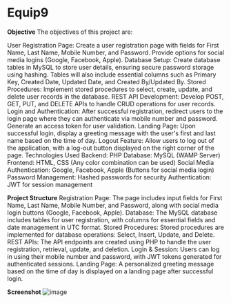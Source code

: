# Equip9
**Objective**
The objectives of this project are:

User Registration Page: Create a user registration page with fields for First Name, Last Name, Mobile Number, and Password. Provide options for social media logins (Google, Facebook, Apple).
Database Setup: Create database tables in MySQL to store user details, ensuring secure password storage using hashing. Tables will also include essential columns such as Primary Key, Created Date, Updated Date, and Created By/Updated By.
Stored Procedures: Implement stored procedures to select, create, update, and delete user records in the database.
REST API Development: Develop POST, GET, PUT, and DELETE APIs to handle CRUD operations for user records.
Login and Authentication: After successful registration, redirect users to the login page where they can authenticate via mobile number and password. Generate an access token for user validation.
Landing Page: Upon successful login, display a greeting message with the user's first and last name based on the time of day.
Logout Feature: Allow users to log out of the application, with a log-out button displayed on the right corner of the page.
Technologies Used
Backend: PHP
Database: MySQL (WAMP Server)
Frontend: HTML, CSS (Any color combination can be used)
Social Media Authentication: Google, Facebook, Apple (Buttons for social media login)
Password Management: Hashed passwords for security
Authentication: JWT for session management

**Project Structure**
Registration Page: The page includes input fields for First Name, Last Name, Mobile Number, and Password, along with social media login buttons (Google, Facebook, Apple).
Database: The MySQL database includes tables for user registration, with columns for essential fields and date management in UTC format.
Stored Procedures: Stored procedures are implemented for database operations: Select, Insert, Update, and Delete.
REST APIs: The API endpoints are created using PHP to handle the user registration, retrieval, update, and deletion.
Login & Session: Users can log in using their mobile number and password, with JWT tokens generated for authenticated sessions.
Landing Page: A personalized greeting message based on the time of day is displayed on a landing page after successful login.

**Screenshot**
![image](https://github.com/user-attachments/assets/f3ec8ec8-1320-4cd1-a98e-e9ad975ad80b)

